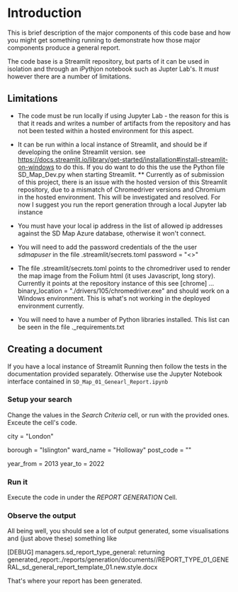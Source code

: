 # Introduction
This is brief description of the major components of this code base and how you might get something running to demonstrate how those major components produce a general report.

The code base is a Streamlit repository, but parts of it can be used in isolation and through an iPythjon notebook such as Jupter Lab's. It *must* however there are a number of limitations.

## Limitations

* The code must be run locally if using Jupyter Lab - the reason for this is that it reads and writes a number of artifacts from the repository and has not been tested within a hosted environment for this aspect.

* It can be run within a local instance of Streamlit, and should be if developing the online Streamlit version. see https://docs.streamlit.io/library/get-started/installation#install-streamlit-on-windows to do this. If you do want to do this the use the Python file SD_Map_Dev.py when starting Streamlit.
** Currently as of submission of this project, there is an issue with the hosted version of this Streamlit repository, due to a mismatch of Chromedriver versions and Chromium in the hosted environment. This will be investigated and resolved. For now I suggest you run the report generation through a local Jupyter lab instance

* You must have your local ip address in the list of allowed ip addresses against the SD Map Azure database, otherwise it won't connect.

* You will need to add the password credentials of the the user *sdmapuser* in the file .streamlit/secrets.toml password = "<<password>>"

* The file .streamlit/secrets.toml points to the chromedriver used to render the map image from the Folium html (it uses Javascript, long story). Currently it points at the repository instance of this see [chrome] ... binary_location = "./drivers/105/chromedriver.exe" and should work on a Windows environment. This is what's not working in the deployed environment currently.

* You will need to have a number of Python libraries installed. This list can be seen in the file ._requirements.txt


## Creating a document

If you have a local instance of Streamlit Running then follow the tests in the documentation provided separately. Otherwise use the Jupyter Notebook interface contained in ``SD_Map_01_Genearl_Report.ipynb``

### Setup your search
Change the values in the *Search Criteria* cell, or run with the provided ones. Exceute the cell's code.

city      = "London"

borough   = "Islington"
ward_name = "Holloway"
post_code = ""

year_from = 2013
year_to   = 2022


### Run it
Execute the code in under the *REPORT GENERATION* Cell.

### Observe the output
All being well, you should see a lot of output generated, some visualisations and (just above these) something like

[DEBUG] managers.sd_report_type_general: returning generated_report:./reports/generation/documents//REPORT_TYPE_01_GENERAL_sd_general_report_template_01.new.style.docx

That's where your report has been generated.



